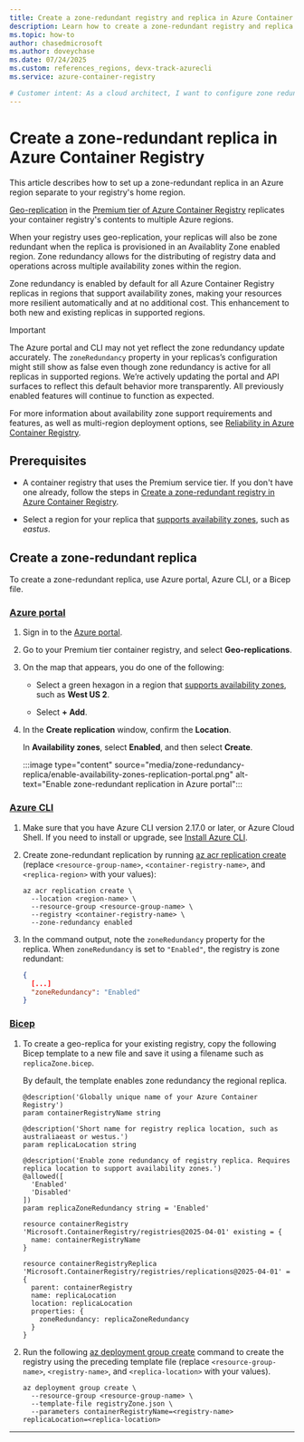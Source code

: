 ```yaml
---
title: Create a zone-redundant registry and replica in Azure Container Registry
description: Learn how to create a zone-redundant registry and replica in Azure Container Registry
ms.topic: how-to
author: chasedmicrosoft
ms.author: doveychase
ms.date: 07/24/2025
ms.custom: references_regions, devx-track-azurecli
ms.service: azure-container-registry

# Customer intent: As a cloud architect, I want to configure zone redundancy for my Azure Container Registry geo-replica, so that I can ensure high availability and resiliency for container images within a specific region.
---
```


# Create a zone-redundant replica in Azure Container Registry

This article describes how to set up a zone-redundant replica in an Azure region separate to your registry's home region.

[Geo-replication](/azure/reliability/reliability-container-registry#multi-region-support) in the [Premium tier of Azure Container Registry](container-registry-skus.md) replicates your container registry's contents to multiple Azure regions.

When your registry uses geo-replication, your replicas will also be zone redundant when the replica is provisioned in an Availablity Zone enabled region. Zone redundancy allows for the distributing of registry data and operations across multiple availability zones within the region.

Zone redundancy is enabled by default for all Azure Container Registry replicas in regions that support availability zones, making your resources more resilient automatically and at no additional cost. This enhancement to both new and existing replicas in supported regions.

>[!IMPORTANT]
>The Azure portal and CLI may not yet reflect the zone redundancy update accurately. The `zoneRedundancy` property in your replicas’s configuration might still show as false even though zone redundancy is active for all replicas in supported regions. We’re actively updating the portal and API surfaces to reflect this default behavior more transparently. All previously enabled features will continue to function as expected.

For more information about availability zone support requirements and features, as well as multi-region deployment options, see [Reliability in Azure Container Registry](/azure/reliability/reliability-container-registry).

## Prerequisites

- A container registry that uses the Premium service tier. If you don't have one already, follow the steps in [Create a zone-redundant registry in Azure Container Registry](./zone-redundancy.md).

- Select a region for your replica that [supports availability zones](/azure/reliability/regions-list), such as *eastus*.

## Create a zone-redundant replica

To create a zone-redundant replica, use Azure portal, Azure CLI, or a Bicep file.

### [Azure portal](#tab/portal)

1. Sign in to the [Azure portal](https://portal.azure.com).

1. Go to your Premium tier container registry, and select **Geo-replications**.

1. On the map that appears, you do one of the following:

    - Select a green hexagon in a region that [supports availability zones](/azure/reliability/regions-list), such as **West US 2**.

    - Select **+ Add**.

1. In the **Create replication** window, confirm the **Location**.

    In **Availability zones**, select **Enabled**, and then select **Create**.

    :::image type="content" source="media/zone-redundancy-replica/enable-availability-zones-replication-portal.png" alt-text="Enable zone-redundant replication in Azure portal":::

### [Azure CLI](#tab/cli)

1. Make sure that you have Azure CLI version 2.17.0 or later, or Azure Cloud Shell. If you need to install or upgrade, see [Install Azure CLI](/cli/azure/install-azure-cli).

1. Create zone-redundant replication by running [az acr replication create](/cli/azure/acr/replication#az-acr-replication-create) (replace `<resource-group-name>`, `<container-registry-name>`, and `<replica-region>` with your values):

    ```azurecli
    az acr replication create \
      --location <region-name> \
      --resource-group <resource-group-name> \
      --registry <container-registry-name> \
      --zone-redundancy enabled
    ```
 
1. In the command output, note the `zoneRedundancy` property for the replica. When `zoneRedundancy` is set to `"Enabled"`, the registry is zone redundant:

    ```JSON
    {
      [...]
      "zoneRedundancy": "Enabled"
    }
    ```

### [Bicep](#tab/bicep)

1. To create a geo-replica for your existing registry, copy the following Bicep template to a new file and save it using a filename such as `replicaZone.bicep`. 

    By default, the template enables zone redundancy the regional replica.

    ```bicep
    @description('Globally unique name of your Azure Container Registry')
    param containerRegistryName string

    @description('Short name for registry replica location, such as australiaeast or westus.')
    param replicaLocation string

    @description('Enable zone redundancy of registry replica. Requires replica location to support availability zones.')
    @allowed([
      'Enabled'
      'Disabled'
    ])
    param replicaZoneRedundancy string = 'Enabled'

    resource containerRegistry 'Microsoft.ContainerRegistry/registries@2025-04-01' existing = {
      name: containerRegistryName
    }

    resource containerRegistryReplica 'Microsoft.ContainerRegistry/registries/replications@2025-04-01' = {
      parent: containerRegistry
      name: replicaLocation
      location: replicaLocation
      properties: {
        zoneRedundancy: replicaZoneRedundancy
      }
    }
    ```
    
1. Run the following [az deployment group create](/cli/azure/deployment/group#az-deployment-group-create) command to create the registry using the preceding template file (replace `<resource-group-name>`, `<registry-name>`, and `<replica-location>` with your values). 

    ```azurecli
    az deployment group create \
      --resource-group <resource-group-name> \
      --template-file registryZone.json \
      --parameters containerRegistryName=<registry-name> replicaLocation=<replica-location>
    ```

---
